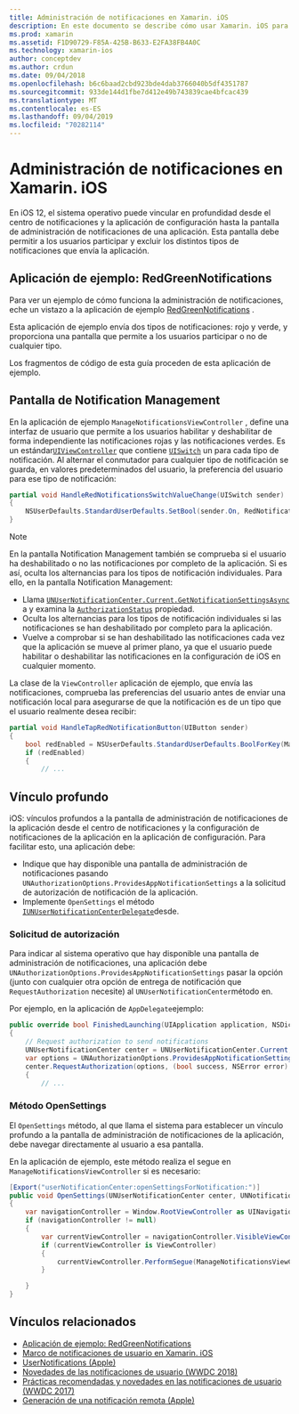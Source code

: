 ```yaml
---
title: Administración de notificaciones en Xamarin. iOS
description: En este documento se describe cómo usar Xamarin. iOS para aprovechar las nuevas características de administración de notificaciones introducidas en iOS 12.
ms.prod: xamarin
ms.assetid: F1D90729-F85A-425B-B633-E2FA38FB4A0C
ms.technology: xamarin-ios
author: conceptdev
ms.author: crdun
ms.date: 09/04/2018
ms.openlocfilehash: b6c6baad2cbd923bde4dab3766040b5df4351787
ms.sourcegitcommit: 933de144d1fbe7d412e49b743839cae4bfcac439
ms.translationtype: MT
ms.contentlocale: es-ES
ms.lasthandoff: 09/04/2019
ms.locfileid: "70282114"
---
```

# <a name="notification-management-in-xamarinios"></a>Administración de notificaciones en Xamarin. iOS

En iOS 12, el sistema operativo puede vincular en profundidad desde el centro de notificaciones y la aplicación de configuración hasta la pantalla de administración de notificaciones de una aplicación. Esta pantalla debe permitir a los usuarios participar y excluir los distintos tipos de notificaciones que envía la aplicación.

## <a name="sample-app-redgreennotifications"></a>Aplicación de ejemplo: RedGreenNotifications

Para ver un ejemplo de cómo funciona la administración de notificaciones, eche un vistazo a la aplicación de ejemplo [RedGreenNotifications](https://docs.microsoft.com/samples/xamarin/ios-samples/ios12-redgreennotifications) .

Esta aplicación de ejemplo envía dos tipos de notificaciones: rojo y verde, y proporciona una pantalla que permite a los usuarios participar o no de cualquier tipo.

Los fragmentos de código de esta guía proceden de esta aplicación de ejemplo.

## <a name="notification-management-screen"></a>Pantalla de Notification Management

En la aplicación de ejemplo `ManageNotificationsViewController` , define una interfaz de usuario que permite a los usuarios habilitar y deshabilitar de forma independiente las notificaciones rojas y las notificaciones verdes. Es un estándar[`UIViewController`](xref:UIKit.UIViewController)
que contiene [`UISwitch`](xref:UIKit.UISwitch) un para cada tipo de notificación. Al alternar el conmutador para cualquier tipo de notificación se guarda, en valores predeterminados del usuario, la preferencia del usuario para ese tipo de notificación:

```csharp
partial void HandleRedNotificationsSwitchValueChange(UISwitch sender)
{
    NSUserDefaults.StandardUserDefaults.SetBool(sender.On, RedNotificationsEnabledKey);
}
```

> [!NOTE]
> En la pantalla Notification Management también se comprueba si el usuario ha deshabilitado o no las notificaciones por completo de la aplicación. Si es así, oculta los alternancias para los tipos de notificación individuales. Para ello, en la pantalla Notification Management:
>
> - Llama [`UNUserNotificationCenter.Current.GetNotificationSettingsAsync`](xref:UserNotifications.UNUserNotificationCenter.GetNotificationSettingsAsync) a y examina la [`AuthorizationStatus`](xref:UserNotifications.UNNotificationSettings.AuthorizationStatus) propiedad.
> - Oculta los alternancias para los tipos de notificación individuales si las notificaciones se han deshabilitado por completo para la aplicación.
> - Vuelve a comprobar si se han deshabilitado las notificaciones cada vez que la aplicación se mueve al primer plano, ya que el usuario puede habilitar o deshabilitar las notificaciones en la configuración de iOS en cualquier momento.

La clase de la `ViewController` aplicación de ejemplo, que envía las notificaciones, comprueba las preferencias del usuario antes de enviar una notificación local para asegurarse de que la notificación es de un tipo que el usuario realmente desea recibir:

```csharp
partial void HandleTapRedNotificationButton(UIButton sender)
{
    bool redEnabled = NSUserDefaults.StandardUserDefaults.BoolForKey(ManageNotificationsViewController.RedNotificationsEnabledKey);
    if (redEnabled)
    {
        // ...
```

## <a name="deep-link"></a>Vínculo profundo

iOS: vínculos profundos a la pantalla de administración de notificaciones de la aplicación desde el centro de notificaciones y la configuración de notificaciones de la aplicación en la aplicación de configuración. Para facilitar esto, una aplicación debe:

- Indique que hay disponible una pantalla de administración de notificaciones pasando `UNAuthorizationOptions.ProvidesAppNotificationSettings` a la solicitud de autorización de notificación de la aplicación.
- Implemente `OpenSettings` el método [`IUNUserNotificationCenterDelegate`](xref:UserNotifications.IUNUserNotificationCenterDelegate)desde.

### <a name="authorization-request"></a>Solicitud de autorización

Para indicar al sistema operativo que hay disponible una pantalla de administración de notificaciones, una aplicación debe `UNAuthorizationOptions.ProvidesAppNotificationSettings` pasar la opción (junto con cualquier otra opción de entrega de notificación que `RequestAuthorization` necesite) al `UNUserNotificationCenter`método en.

Por ejemplo, en la aplicación de `AppDelegate`ejemplo:

```csharp
public override bool FinishedLaunching(UIApplication application, NSDictionary launchOptions)
{
    // Request authorization to send notifications
    UNUserNotificationCenter center = UNUserNotificationCenter.Current;
    var options = UNAuthorizationOptions.ProvidesAppNotificationSettings | UNAuthorizationOptions.Alert | UNAuthorizationOptions.Sound | UNAuthorizationOptions.Provisional;
    center.RequestAuthorization(options, (bool success, NSError error) =>
    {
        // ...
```

### <a name="opensettings-method"></a>Método OpenSettings

El `OpenSettings` método, al que llama el sistema para establecer un vínculo profundo a la pantalla de administración de notificaciones de la aplicación, debe navegar directamente al usuario a esa pantalla.

En la aplicación de ejemplo, este método realiza el segue en `ManageNotificationsViewController` si es necesario:

```csharp
[Export("userNotificationCenter:openSettingsForNotification:")]
public void OpenSettings(UNUserNotificationCenter center, UNNotification notification)
{
    var navigationController = Window.RootViewController as UINavigationController;
    if (navigationController != null)
    {
        var currentViewController = navigationController.VisibleViewController;
        if (currentViewController is ViewController)
        {
            currentViewController.PerformSegue(ManageNotificationsViewController.ShowManageNotificationsSegue, this);
        }

    }
}
```

## <a name="related-links"></a>Vínculos relacionados

- [Aplicación de ejemplo: RedGreenNotifications](https://docs.microsoft.com/samples/xamarin/ios-samples/ios12-redgreennotifications)
- [Marco de notificaciones de usuario en Xamarin. iOS](~/ios/platform/user-notifications/index.md)
- [UserNotifications (Apple)](https://developer.apple.com/documentation/usernotifications?language=objc)
- [Novedades de las notificaciones de usuario (WWDC 2018)](https://developer.apple.com/videos/play/wwdc2018/710/)
- [Prácticas recomendadas y novedades en las notificaciones de usuario (WWDC 2017)](https://developer.apple.com/videos/play/wwdc2017/708/)
- [Generación de una notificación remota (Apple)](https://developer.apple.com/documentation/usernotifications/setting_up_a_remote_notification_server/generating_a_remote_notification)
